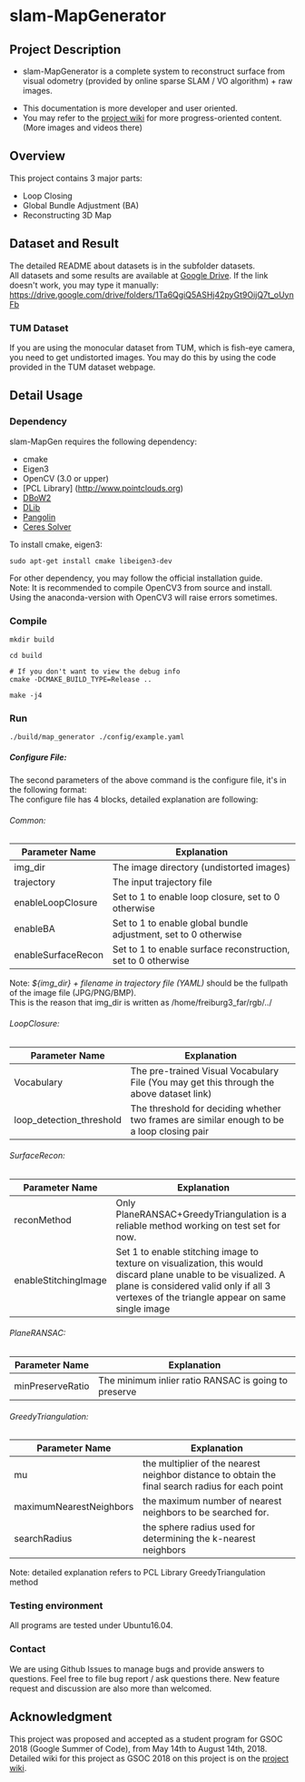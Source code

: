 # slam-MapGenerator
## Project Description
- slam-MapGenerator is a complete system to reconstruct surface from visual odometry (provided by online sparse SLAM / VO algorithm) + raw images.
<!-- move the following link to the bottom after GSOC, we are going to do something more in the future, the wiki could be miss leading at that time -->
- This documentation is more developer and user oriented.
- You may refer to the [project wiki](https://jderobot.org/Club-jianxiong) for more progress-oriented content. (More images and videos there)
<!-- more description with images here -->

## Overview 
This project contains 3 major parts:
- Loop Closing
- Global Bundle Adjustment (BA)
- Reconstructing 3D Map 


## Dataset and Result
The detailed README about datasets is in the subfolder datasets. <br/>
All datasets and some results are available at [Google Drive](https://drive.google.com/drive/folders/1Ta6QgiQ5ASHj42pyGt9OijQ7t_oUynFb). If the link doesn't work, you may type it manually: https://drive.google.com/drive/folders/1Ta6QgiQ5ASHj42pyGt9OijQ7t_oUynFb

### TUM Dataset
If you are using the monocular dataset from TUM, which is fish-eye camera, you need to get undistorted images. You may do this by using the code provided in the TUM dataset webpage.

## Detail Usage
### Dependency
slam-MapGen requires the following dependency:
- cmake
- Eigen3
- OpenCV (3.0 or upper)
- [PCL Library]
(http://www.pointclouds.org)
- [DBoW2](https://github.com/dorian3d/DBoW2)
- [DLib](https://github.com/dorian3d/DLib)
- [Pangolin](https://github.com/stevenlovegrove/Pangolin)
- [Ceres Solver](https://github.com/ceres-solver/ceres-solver)


To install cmake, eigen3:
```shell
sudo apt-get install cmake libeigen3-dev
```
For other dependency, you may follow the official installation guide. <br/>
Note: It is recommended to compile OpenCV3 from source and install. Using the anaconda-version with OpenCV3 will raise errors sometimes.

### Compile
```shell
mkdir build

cd build

# If you don't want to view the debug info
cmake -DCMAKE_BUILD_TYPE=Release ..

make -j4
```

### Run
```shell
./build/map_generator ./config/example.yaml
```

##### Configure File: 
The second parameters of the above command is the configure file, it's in the following format: </br>
The configure file has 4 blocks, detailed explanation are following:

###### Common:
| Parameter Name           | Explanation                                                                                |
|--------------------------|--------------------------------------------------------------------------------------------|
| img_dir                  | The image directory (undistorted images)                                                   |
| trajectory               | The input trajectory file                                                                  |
| enableLoopClosure        | Set to 1 to enable loop closure, set to 0 otherwise                                        |
| enableBA        		   | Set to 1 to enable global bundle adjustment, set to 0 otherwise                            |
| enableSurfaceRecon       | Set to 1 to enable surface reconstruction, set to 0 otherwise                              |

Note: *${img_dir} + filename in trajectory file (YAML)* should be the fullpath of the image file (JPG/PNG/BMP). </br>
This is the reason that img_dir is written as /home/freiburg3_far/rgb/../

###### LoopClosure:
| Parameter Name           | Explanation                                                                                |
|--------------------------|--------------------------------------------------------------------------------------------|
| Vocabulary               | The pre-trained Visual Vocabulary File (You may get this through the above dataset link)   |
| loop_detection_threshold | The threshold for deciding whether two frames are similar enough to be a loop closing pair |

###### SurfaceRecon:
| Parameter Name           | Explanation                                                                                                   |
|--------------------------|---------------------------------------------------------------------------------------------------------------|
| reconMethod              | Only PlaneRANSAC+GreedyTriangulation is a reliable method working on test set for now.                        |
| enableStitchingImage     | Set 1 to enable stitching image to texture on visualization, this would discard plane unable to be visualized. A plane is considered valid only if all 3 vertexes of the triangle appear on same single image |

###### PlaneRANSAC:
| Parameter Name           | Explanation                                                                                                   |
|--------------------------|---------------------------------------------------------------------------------------------------------------|
| minPreserveRatio         | The minimum inlier ratio RANSAC is going to preserve                                                          |

###### GreedyTriangulation:
| Parameter Name           | Explanation                                                                                                   |
|--------------------------|---------------------------------------------------------------------------------------------------------------|
| mu                       | the multiplier of the nearest neighbor distance to obtain the final search radius for each point              |
| maximumNearestNeighbors  | the maximum number of nearest neighbors to be searched for.                                                   |
| searchRadius             | the sphere radius used for determining the k-nearest neighbors                                                |
Note: detailed explanation refers to PCL Library  GreedyTriangulation method

### Testing environment
All programs are tested under Ubuntu16.04. 

<!-- ### Mutli-threading
Since this project depends on ceres-solver, if you want multi-threading, make sure that you built the ceres-solver with OpenMP / TBB multi-threading.
 -->
### Contact
We are using Github Issues to manage bugs and provide answers to questions. 
Feel free to file bug report / ask questions there.
New feature request and discussion are also more than welcomed.


## Acknowledgment
This project was proposed and accepted as a student program for GSOC 2018 (Google Summer of Code), from May 14th to August 14th, 2018. Detailed wiki for this project as GSOC 2018 on this project is on the [project wiki](https://jderobot.org/Club-jianxiong). 


